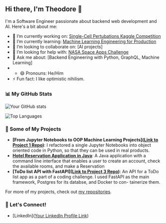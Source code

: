## Hi there, I'm Theodore 👋

I'm a Software Engineer passionate about backend web development and AI. Here's a bit about me:

- 🔭 I’m currently working on: [Single-Cell Pertubations Kaggle Competition](https://www.kaggle.com/competitions/open-problems-single-cell-perturbations)
- 🌱 I’m currently learning: [Machine Learning Engineering for Production](https://www.coursera.org/specializations/machine-learning-engineering-for-production-mlops)
- 👯 I’m looking to collaborate on: [AI projects]
- 🤔 I’m looking for help with: [NASA Space Apps Challenge](https://www.spaceappschallenge.org/2023/)
- 💬 Ask me about: [Backend Engineering with Python, GraphQL, Machine Learning]
- - 😄 Pronouns: He/Him
- ⚡ Fun fact: I like optimistic nihilism. 

### 📊 My GitHub Stats

![Your GitHub stats](https://github-readme-stats.vercel.app/api?username=tntath&show_icons=true&theme=tokyonight)

![Top Languages](https://github-readme-stats.vercel.app/api/top-langs/?username=tntath&theme=tokyonight)

### 🚀 Some of My Projects

- **[From Jupyter Notebooks to OOP Machine Learning Projects]([Link to Project 1 Repo](https://github.com/tntath/notebooks-to-oop-simple-gan))**: I refactored a single Jupyter Notebooks into object oriented code in Python, so that they can be used in real products.
- **[Hotel Reservation Application in Java](https://github.com/tntath/hotel-reservation)**: A Java application with a command line interface that enables a user to create an account, check the available rooms, and make a Reservation
- **[ToDo list API with FastAPI]([Link to Project 3 Repo](https://github.com/tntath/todo-app-fastapi))**:  An API for a ToDo list app as a part of a coding challenge. I used FastAPI as the main framework, Postgres for its databse, and Docker to con- tainerize them.

For more of my projects, check out [my repositories](https://github.com/tntath?tab=repositories).

### 📣 Let's Connect!

- [LinkedIn]([Your LinkedIn Profile Link](https://www.linkedin.com/in/theodore-tzirides-4a65aa96/))
